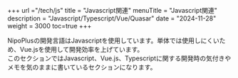 +++
url ="/tech/js"
title = "Javascript関連"
menuTitle = "Javascript関連"
description = "Javascript/Typescript/Vue/Quasar"
date = "2024-11-28"
weight = 3000
toc=true
+++

NipoPlusの開発言語はJavascriptを使用しています。単体では使用しにくいため、Vue.jsを使用して開発効率を上げています。  
このセクションではJavascript、Vue.js、Typescriptに関する開発時の気付きやメモを気のままに書いているセクションになります。
